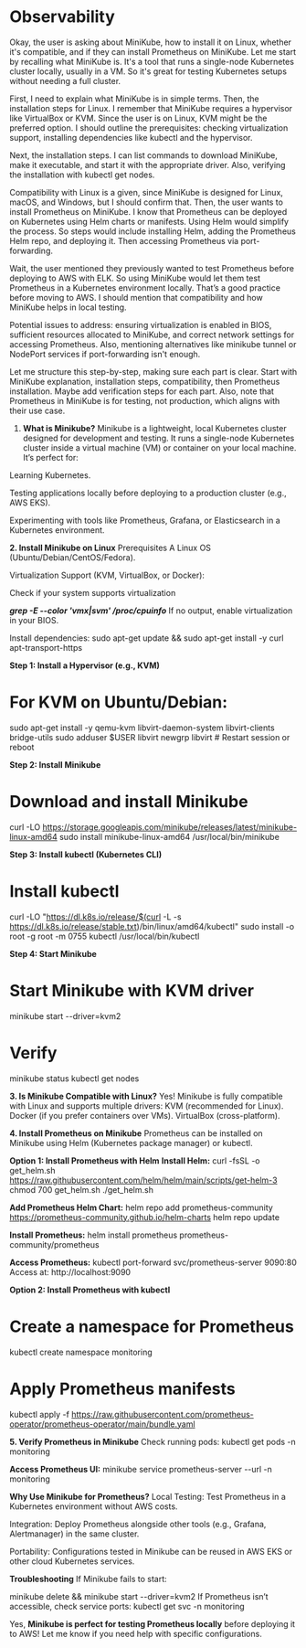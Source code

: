 # Observability
Okay, the user is asking about MiniKube, how to install it on Linux, whether it's compatible, and if they can install Prometheus on MiniKube. Let me start by recalling what MiniKube is. It's a tool that runs a single-node Kubernetes cluster locally, usually in a VM. So it's great for testing Kubernetes setups without needing a full cluster.

First, I need to explain what MiniKube is in simple terms. Then, the installation steps for Linux. I remember that MiniKube requires a hypervisor like VirtualBox or KVM. Since the user is on Linux, KVM might be the preferred option. I should outline the prerequisites: checking virtualization support, installing dependencies like kubectl and the hypervisor.

Next, the installation steps. I can list commands to download MiniKube, make it executable, and start it with the appropriate driver. Also, verifying the installation with kubectl get nodes.

Compatibility with Linux is a given, since MiniKube is designed for Linux, macOS, and Windows, but I should confirm that. Then, the user wants to install Prometheus on MiniKube. I know that Prometheus can be deployed on Kubernetes using Helm charts or manifests. Using Helm would simplify the process. So steps would include installing Helm, adding the Prometheus Helm repo, and deploying it. Then accessing Prometheus via port-forwarding.

Wait, the user mentioned they previously wanted to test Prometheus before deploying to AWS with ELK. So using MiniKube would let them test Prometheus in a Kubernetes environment locally. That’s a good practice before moving to AWS. I should mention that compatibility and how MiniKube helps in local testing.

Potential issues to address: ensuring virtualization is enabled in BIOS, sufficient resources allocated to MiniKube, and correct network settings for accessing Prometheus. Also, mentioning alternatives like minikube tunnel or NodePort services if port-forwarding isn't enough.

Let me structure this step-by-step, making sure each part is clear. Start with MiniKube explanation, installation steps, compatibility, then Prometheus installation. Maybe add verification steps for each part. Also, note that Prometheus in MiniKube is for testing, not production, which aligns with their use case.


1. **What is Minikube?**
Minikube is a lightweight, local Kubernetes cluster designed for development and testing. It runs a single-node Kubernetes cluster inside a virtual machine (VM) or container on your local machine. It’s perfect for:

Learning Kubernetes.

Testing applications locally before deploying to a production cluster (e.g., AWS EKS).

Experimenting with tools like Prometheus, Grafana, or Elasticsearch in a Kubernetes environment.

**2. Install Minikube on Linux**
Prerequisites
A Linux OS (Ubuntu/Debian/CentOS/Fedora).

Virtualization Support (KVM, VirtualBox, or Docker):

Check if your system supports virtualization

**_grep -E --color 'vmx|svm' /proc/cpuinfo_**
If no output, enable virtualization in your BIOS.

Install dependencies:
sudo apt-get update && sudo apt-get install -y curl apt-transport-https

**Step 1: Install a Hypervisor (e.g., KVM)**
# For KVM on Ubuntu/Debian:
sudo apt-get install -y qemu-kvm libvirt-daemon-system libvirt-clients bridge-utils
sudo adduser $USER libvirt
newgrp libvirt  # Restart session or reboot

**Step 2: Install Minikube**
# Download and install Minikube
curl -LO https://storage.googleapis.com/minikube/releases/latest/minikube-linux-amd64
sudo install minikube-linux-amd64 /usr/local/bin/minikube

**Step 3: Install kubectl (Kubernetes CLI)**
# Install kubectl
curl -LO "https://dl.k8s.io/release/$(curl -L -s https://dl.k8s.io/release/stable.txt)/bin/linux/amd64/kubectl"
sudo install -o root -g root -m 0755 kubectl /usr/local/bin/kubectl

**Step 4: Start Minikube**
# Start Minikube with KVM driver
minikube start --driver=kvm2

# Verify
minikube status
kubectl get nodes

**3. Is Minikube Compatible with Linux?**
Yes! Minikube is fully compatible with Linux and supports multiple drivers:
KVM (recommended for Linux).
Docker (if you prefer containers over VMs).
VirtualBox (cross-platform).

**4. Install Prometheus on Minikube**
Prometheus can be installed on Minikube using Helm (Kubernetes package manager) or kubectl.

**Option 1: Install Prometheus with Helm**
**Install Helm:**
curl -fsSL -o get_helm.sh https://raw.githubusercontent.com/helm/helm/main/scripts/get-helm-3
chmod 700 get_helm.sh
./get_helm.sh

**Add Prometheus Helm Chart:**
helm repo add prometheus-community https://prometheus-community.github.io/helm-charts
helm repo update

**Install Prometheus:**
helm install prometheus prometheus-community/prometheus

**Access Prometheus:**
kubectl port-forward svc/prometheus-server 9090:80
Access at: http://localhost:9090

**Option 2: Install Prometheus with kubectl**
# Create a namespace for Prometheus
kubectl create namespace monitoring

# Apply Prometheus manifests
kubectl apply -f https://raw.githubusercontent.com/prometheus-operator/prometheus-operator/main/bundle.yaml

**5. Verify Prometheus in Minikube**
Check running pods:
kubectl get pods -n monitoring

**Access Prometheus UI:**
minikube service prometheus-server --url -n monitoring

**Why Use Minikube for Prometheus?**
Local Testing: Test Prometheus in a Kubernetes environment without AWS costs.

Integration: Deploy Prometheus alongside other tools (e.g., Grafana, Alertmanager) in the same cluster.

Portability: Configurations tested in Minikube can be reused in AWS EKS or other cloud Kubernetes services.

**Troubleshooting**
If Minikube fails to start:

minikube delete && minikube start --driver=kvm2
If Prometheus isn’t accessible, check service ports:
kubectl get svc -n monitoring

Yes, **Minikube is perfect for testing Prometheus locally** before deploying it to AWS! Let me know if you need help with specific configurations.




